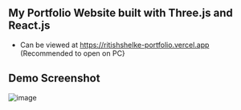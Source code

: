 ## My Portfolio Website built with Three.js and React.js
- Can be viewed at https://ritishshelke-portfolio.vercel.app (Recommended to open on PC}

## Demo Screenshot
![image](https://user-images.githubusercontent.com/89585029/227625058-15db7247-9e48-47ab-9df7-0ade7fb6793f.png)
